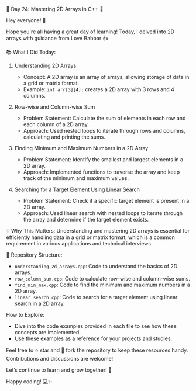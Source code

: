🌟 Day 24: Mastering 2D Arrays in C++ 🚀

Hey everyone! 👋

Hope you're all having a great day of learning! Today, I delved into 2D arrays with guidance from Love Babbar 👍

📚 What I Did Today:

1. Understanding 2D Arrays
    - Concept: A 2D array is an array of arrays, allowing storage of data in a grid or matrix format.
    - Example: `int arr[3][4];` creates a 2D array with 3 rows and 4 columns.

2. Row-wise and Column-wise Sum
    - Problem Statement: Calculate the sum of elements in each row and each column of a 2D array.
    - Approach: Used nested loops to iterate through rows and columns, calculating and printing the sums.

3. Finding Minimum and Maximum Numbers in a 2D Array
    - Problem Statement: Identify the smallest and largest elements in a 2D array.
    - Approach: Implemented functions to traverse the array and keep track of the minimum and maximum values.

4. Searching for a Target Element Using Linear Search
    - Problem Statement: Check if a specific target element is present in a 2D array.
    - Approach: Used linear search with nested loops to iterate through the array and determine if the target element exists.

💡 Why This Matters:
Understanding and mastering 2D arrays is essential for efficiently handling data in a grid or matrix format, which is a common requirement in various applications and technical interviews.

📂 Repository Structure:
- `understanding_2d_arrays.cpp`: Code to understand the basics of 2D arrays.
- `row_column_sum.cpp`: Code to calculate row-wise and column-wise sums.
- `find_min_max.cpp`: Code to find the minimum and maximum numbers in a 2D array.
- `linear_search.cpp`: Code to search for a target element using linear search in a 2D array.

How to Explore:
- Dive into the code examples provided in each file to see how these concepts are implemented.
- Use these examples as a reference for your projects and studies.

Feel free to ⭐️ star and 🍴 fork the repository to keep these resources handy. Contributions and discussions are welcome!

Let’s continue to learn and grow together! 💪

Happy coding! 💻✨
